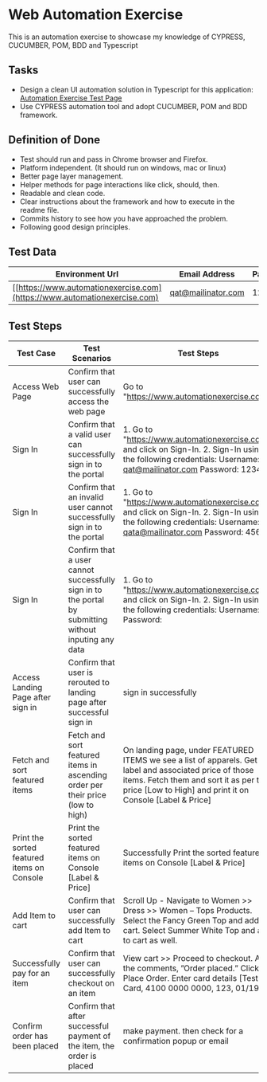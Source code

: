 # Web Automation Exercise
This is an automation exercise to showcase my knowledge of CYPRESS, CUCUMBER, POM, BDD and Typescript

## Tasks
* Design a clean UI automation solution in Typescript for this application: [Automation Exercise Test Page](https://www.automationexercise.com)
* Use CYPRESS automation tool and adopt CUCUMBER, POM and BDD framework.

## Definition of Done
* Test should run and pass in Chrome browser and Firefox. 
* Platform independent. (It should run on windows, mac or linux) 
* Better page layer management. 
* Helper methods for page interactions like click, should, then. 
* Readable and clean code. 
* Clear instructions about the framework and how to execute in the readme file. 
* Commits history to see how you have approached the problem. 
* Following good design principles. 

## Test Data
| Environment Url | Email Address | Password |
|-----------------|-----------------|-----------------|
| [[https://www.automationexercise.com](https://www.automationexercise.com)    | qat@mailinator.com     | 123456     |

## Test Steps
| Test Case | Test Scenarios | Test Steps | Expected Result | Actual Result | 
|-----------------|-----------------|-----------------|-----------------|-----------------|
| Access Web Page    | Confirm that user can successfully access the web page | Go to "https://www.automationexercise.com/"   | okay    | pass |
| Sign In    | Confirm that a valid user can successfully sign in to the portal     |1. Go to "https://www.automationexercise.com/" and click on Sign-In. 2. Sign-In using the following credentials: Username: qat@mailinator.com Password: 123456  | okay    | pass |
| Sign In    | Confirm that an invalid user cannot successfully sign in to the portal     |1. Go to "https://www.automationexercise.com/" and click on Sign-In. 2. Sign-In using the following credentials: Username: qata@mailinator.com Password: 456  | okay    | pass |
| Sign In    | Confirm that a user cannot successfully sign in to the portal by submitting without inputing any data   |1. Go to "https://www.automationexercise.com/" and click on Sign-In. 2. Sign-In using the following credentials: Username: Password: | okay    | pass |
| Access Landing Page after sign in     | Confirm that user is rerouted to landing page after successful sign in    | sign in successfully    | okay     | pass  |
| Fetch and sort featured items   | Fetch and sort featured items in ascending order per their price (low to high)   | On landing page, under FEATURED ITEMS we see a list of apparels. Get the label and associated price of those items. Fetch them and sort it as per their price [Low to High] and print it on Console [Label & Price] | okay     | pass  |
| Print the sorted featured items on Console | Print the sorted featured items on Console [Label & Price]    | Successfully Print the sorted featured items on Console [Label & Price] | okay     | pass  |
| Add Item to cart | Confirm that user can successfully add Item to cart  | Scroll Up - Navigate to Women >> Dress >> Women – Tops Products. Select the Fancy Green Top and add to cart. Select Summer White Top and add to cart as well.| okay     | pass  |
| Successfully pay for an item | Confirm that user can successfully checkout on an item | View cart >> Proceed to checkout. Add the comments, ”Order placed.” Click on Place Order. Enter card details [Test Card, 4100 0000 0000, 123, 01/1900] | okay     | pass  |
| Confirm order has been placed | Confirm that after successful payment of the item, the order is placed | make payment. then check for a confirmation popup or email | okay   | pass  |

